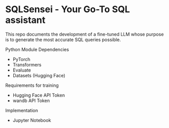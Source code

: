 # SQLSensei - Your Go-To SQL assistant

This repo documents the development of a fine-tuned LLM whose purpose is to generate the most accurate SQL queries possible.

Python Module Dependencies
- PyTorch
- Transformers
- Evaluate
- Datasets (Hugging Face)

Requirements for training
- Hugging Face API Token
- wandb API Token

Implementation
- Jupyter Notebook
